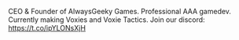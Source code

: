 CEO & Founder of AlwaysGeeky Games. Professional AAA gamedev. Currently making Voxies and Voxie Tactics. Join our discord: https://t.co/ipYLONsXjH